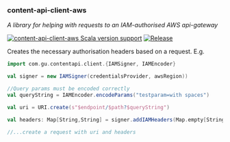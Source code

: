 ### content-api-client-aws
_A library for helping with requests to an IAM-authorised AWS api-gateway_

[![content-api-client-aws Scala version support](https://index.scala-lang.org/guardian/content-api-client-aws/content-api-client-aws/latest-by-scala-version.svg?platform=jvm)](https://index.scala-lang.org/guardian/content-api-client-aws/content-api-client-aws)
[![Release](https://github.com/guardian/content-api-client-aws/actions/workflows/release.yml/badge.svg)](https://github.com/guardian/content-api-client-aws/actions/workflows/release.yml)

Creates the necessary authorisation headers based on a request.
E.g.
```scala
import com.gu.contentapi.client.{IAMSigner, IAMEncoder}

val signer = new IAMSigner(credentialsProvider, awsRegion))

//Query params must be encoded correctly
val queryString = IAMEncoder.encodeParams("testparam=with spaces")

val uri = URI.create(s"$endpoint/$path?$queryString")

val headers: Map[String,String] = signer.addIAMHeaders(Map.empty[String,String], uri)

//...create a request with uri and headers
```
